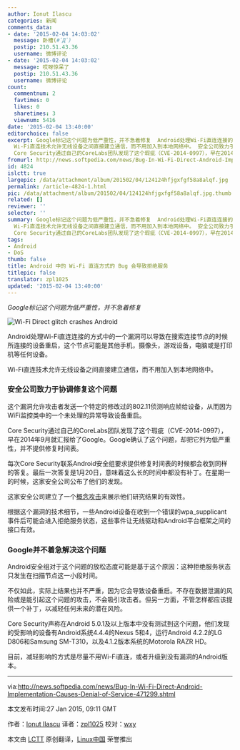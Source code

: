 ```yaml
---
author: Ionut Ilascu
categories: 新闻
comments_data:
- date: '2015-02-04 14:03:02'
  message: 卧槽(#ﾟДﾟ)
  postip: 210.51.43.36
  username: 微博评论
- date: '2015-02-04 14:03:02'
  message: 哎呀惊呆了
  postip: 210.51.43.36
  username: 微博评论
count:
  commentnum: 2
  favtimes: 0
  likes: 0
  sharetimes: 3
  viewnum: 5416
date: '2015-02-04 13:40:00'
editorchoice: false
excerpt: Google标记这个问题为低严重性，并不急着修复  Android处理Wi-Fi直连连接的方式中的一个漏洞可以导致在搜索连接节点的时候所连接的设备重启，这个节点可能是其他手机，摄像头，游戏设备，电脑或是打印机等任何设备。
  Wi-Fi直连技术允许无线设备之间直接建立通信，而不用加入到本地网络中。 安全公司致力于协调修复这个问题 这个漏洞允许攻击者发送一个特定的修改过的802.11侦测响应帧给设备，从而因为WiFi监控类中的一个未处理的异常导致设备重启。
  Core Security通过自己的CoreLabs团队发现了这个瑕疵（CVE-2014-0997），早在2014年9月就
fromurl: http://news.softpedia.com/news/Bug-In-Wi-Fi-Direct-Android-Implementation-Causes-Denial-of-Service-471299.shtml
id: 4824
islctt: true
largepic: /data/attachment/album/201502/04/124124hfjgxfgf58a8alqf.jpg
permalink: /article-4824-1.html
pic: /data/attachment/album/201502/04/124124hfjgxfgf58a8alqf.jpg.thumb.jpg
related: []
reviewer: ''
selector: ''
summary: Google标记这个问题为低严重性，并不急着修复  Android处理Wi-Fi直连连接的方式中的一个漏洞可以导致在搜索连接节点的时候所连接的设备重启，这个节点可能是其他手机，摄像头，游戏设备，电脑或是打印机等任何设备。
  Wi-Fi直连技术允许无线设备之间直接建立通信，而不用加入到本地网络中。 安全公司致力于协调修复这个问题 这个漏洞允许攻击者发送一个特定的修改过的802.11侦测响应帧给设备，从而因为WiFi监控类中的一个未处理的异常导致设备重启。
  Core Security通过自己的CoreLabs团队发现了这个瑕疵（CVE-2014-0997），早在2014年9月就
tags:
- Android
- DoS
thumb: false
title: Android 中的 Wi-Fi 直连方式的 Bug 会导致拒绝服务
titlepic: false
translator: zpl1025
updated: '2015-02-04 13:40:00'
---
```


*Google标记这个问题为低严重性，并不急着修复*


![Wi-Fi Direct glitch crashes Android](/data/attachment/album/201502/04/124124hfjgxfgf58a8alqf.jpg)


Android处理Wi-Fi直连连接的方式中的一个漏洞可以导致在搜索连接节点的时候所连接的设备重启，这个节点可能是其他手机，摄像头，游戏设备，电脑或是打印机等任何设备。


Wi-Fi直连技术允许无线设备之间直接建立通信，而不用加入到本地网络中。


### 安全公司致力于协调修复这个问题


这个漏洞允许攻击者发送一个特定的修改过的802.11侦测响应帧给设备，从而因为WiFi监控类中的一个未处理的异常导致设备重启。


Core Security通过自己的CoreLabs团队发现了这个瑕疵（CVE-2014-0997），早在2014年9月就汇报给了Google。Google确认了这个问题，却把它列为低严重性，并不提供修复时间表。


每次Core Security联系Android安全组要求提供修复时间表的时候都会收到同样的答复。最后一次答复是1月20日，意味着这么长的时间中都没有补丁。在星期一的时候，这家安全公司公布了他们的发现。


这家安全公司建立了一个[概念攻击](http://www.coresecurity.com/advisories/android-wifi-direct-denial-service)来展示他们研究结果的有效性。


根据这个漏洞的技术细节，一些Android设备在收到一个错误的wpa\_supplicant事件后可能会进入拒绝服务状态，这些事件让无线驱动和Android平台框架之间的接口有效。


### Google并不着急解决这个问题


Android安全组对于这个问题的放松态度可能是基于这个原因：这种拒绝服务状态只发生在扫描节点这一小段时间。


不仅如此，实际上结果也并不严重，因为它会导致设备重启。不存在数据泄漏的风险或是能引起这个问题的攻击，不会吸引攻击者。但另一方面，不管怎样都应该提供一个补丁，以减轻任何未来的潜在风险。


Core Security声称在Android 5.0.1及以上版本中没有测试到这个问题，他们发现的受影响的设备有Android系统4.4.4的Nexus 5和4，运行Android 4.2.2的LG D806和Samsung SM-T310，以及4.1.2版本系统的Motorola RAZR HD。


目前，减轻影响的方式是尽量不用Wi-Fi直连，或者升级到没有漏洞的Android版本。




---


via:<http://news.softpedia.com/news/Bug-In-Wi-Fi-Direct-Android-Implementation-Causes-Denial-of-Service-471299.shtml>


本文发布时间:27 Jan 2015, 09:11 GMT


作者：[Ionut Ilascu](http://news.softpedia.com/editors/browse/ionut-ilascu) 译者：[zpl1025](https://github.com/zpl1025) 校对：[wxy](https://github.com/wxy)


本文由 [LCTT](https://github.com/LCTT/TranslateProject) 原创翻译，[Linux中国](http://linux.cn/) 荣誉推出